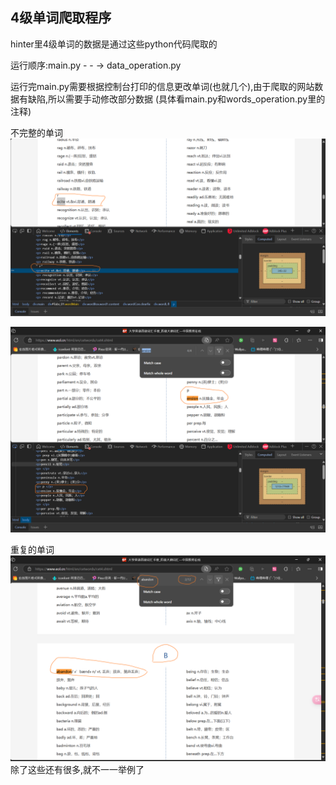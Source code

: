 ## 4级单词爬取程序

hinter里4级单词的数据是通过这些python代码爬取的

运行顺序:main.py - - -> data_operation.py

运行完main.py需要根据控制台打印的信息更改单词(也就几个),由于爬取的网站数据有缺陷,所以需要手动修改部分数据
(具体看main.py和words_operation.py里的注释)

不完整的单词
![](./img/flaw.png)

![](./img/flaw3.png)

重复的单词
![](./img/flaw2.png)
除了这些还有很多,就不一一举例了